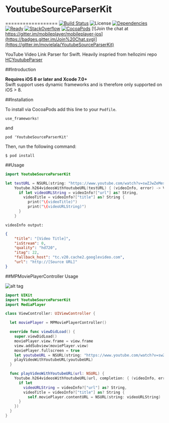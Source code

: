 # YoutubeSourceParserKit 

==================
[![Build Status](https://img.shields.io/travis/movielala/YoutubeSourceParserKit/master.svg)](https://travis-ci.org/movielala/YoutubeSourceParserKit)
![License](https://img.shields.io/badge/license-MIT-blue.svg)
[![Dependencies](https://img.shields.io/badge/dependencies-none-brightgreen.svg)](https://github.com/mobileplayer/mobileplayer-ios)
[![Ready](https://badge.waffle.io/movielala/YoutubeSourceParserKit.png?label=Ready&title=Ready)](https://waffle.io/movielala/YoutubeSourceParserKit)
[![StackOverflow](https://img.shields.io/badge/StackOverflow-Ask%20a%20question!-blue.svg)](http://stackoverflow.com/questions/ask?tags=YoutubeSourceParserKit+ios+swift)
[![CocoaPods](https://img.shields.io/cocoapods/v/YoutubeSourceParserKit.svg)](https://img.shields.io/cocoapods/v/YoutubeSourceParserKit.svg)
[![Join the chat at https://gitter.im/mobileplayer/mobileplayer-ios](https://badges.gitter.im/Join%20Chat.svg)](https://gitter.im/movielala/YoutubeSourceParserKit)


YouTube Video Link Parser for Swift. Heavily inspried from hellozimi repo [HCYoutubeParser](https://github.com/hellozimi/HCYoutubeParser)

##Introduction

__Requires iOS 8 or later and Xcode 7.0+__<br/>
Swift support uses dynamic frameworks and is therefore only supported on iOS > 8.

##Installation

To install via CocoaPods add this line to your `Podfile`.
```
use_frameworks!
```
and
```
pod 'YoutubeSourceParserKit'
```

Then, run the following command:

```$ pod install```

##Usage

```swift
import YoutubeSourceParserKit
```

```swift
let testURL = NSURL(string: "https://www.youtube.com/watch?v=swZJwZeMesk")!
    Youtube.h264videosWithYoutubeURL(testURL) { (videoInfo, error) -> Void in
      if let videoURLString = videoInfo?["url"] as? String,
        videoTitle = videoInfo?["title"] as? String {
          print("\(videoTitle)")
          print("\(videoURLString)")
      }
    }
```

```
videoInfo output:
```
```json
{
    "title": "[Video Title]",
    "isStream": 0,
    "quality": "hd720",
    "itag": 22,
    "fallback_host": "tc.v20.cache2.googlevideo.com",
    "url": "http://[Source URL]"
}
```

##MPMoviePlayerController Usage

![alt tag](http://s10.postimg.org/5j1mristl/i_OS_Simulator_Screen_Shot_Jul_12_2015_14_33_02.png)

```swift
import UIKit
import YoutubeSourceParserKit
import MediaPlayer

class ViewController: UIViewController {

  let moviePlayer = MPMoviePlayerController()

  override func viewDidLoad() {
    super.viewDidLoad()
    moviePlayer.view.frame = view.frame
    view.addSubview(moviePlayer.view)
    moviePlayer.fullscreen = true
    let youtubeURL = NSURL(string: "https://www.youtube.com/watch?v=swZJwZeMesk")!
    playVideoWithYoutubeURL(youtubeURL)
  }

  func playVideoWithYoutubeURL(url: NSURL) {
    Youtube.h264videosWithYoutubeURL(url, completion: { (videoInfo, error) -> Void in
      if let
        videoURLString = videoInfo?["url"] as? String,
        videoTitle = videoInfo?["title"] as? String {
          self.moviePlayer.contentURL = NSURL(string: videoURLString)
      }
    })
  }
}
```
